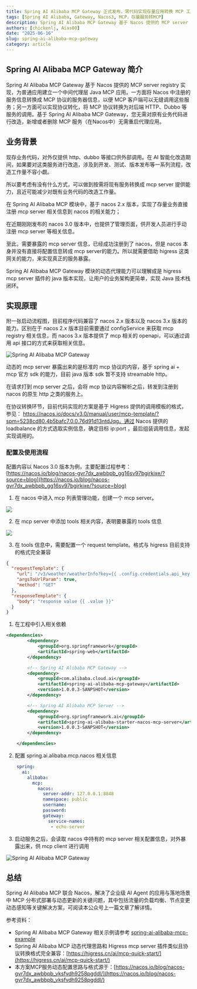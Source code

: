 ```yaml
---
title: Spring AI Alibaba MCP Gateway 正式发布，零代码实现存量应用转换 MCP 工具！
tags: [Spring AI Alibaba, Gateway, Nacos3, MCP，存量服务转MCP]
description: Spring AI Alibaba MCP Gateway 基于 Nacos 提供的 MCP server registry 实现，为普通应用建立一个中间代理层 Java MCP 应用。一方面将 Nacos 中注册的服务信息转换成 MCP 协议的服务器信息，以便 MCP 客户端可以无缝调用这些服务；另一方面可以实现协议转化，将 MCP 协议转换为对后端 HTTP、Dubbo 等服务的调用。
authors: [chickenlj, Aias00]
date: "2025-06-16"
slug: spring-ai-alibaba-mcp-gateway
category: article
---
```


## Spring AI Alibaba MCP Gateway 简介
Spring AI Alibaba MCP Gateway 基于 Nacos 提供的 MCP server registry 实现，为普通应用建立一个中间代理层 Java MCP 应用。一方面将 Nacos 中注册的服务信息转换成 MCP 协议的服务器信息，以便 MCP 客户端可以无缝调用这些服务；另一方面可以实现协议转化，将 MCP 协议转换为对后端 HTTP、Dubbo 等服务的调用。基于 Spring AI Alibaba MCP Gateway，您无需对原有业务代码进行改造，新增或者删除 MCP 服务（在Nacos中）无需重启代理应用。


## 业务背景
现存业务代码，对外仅提供 http、dubbo 等接口供外部调用。在 AI 智能化改造期间，如果要对这类服务进行改造，涉及到开发、测试、版本发布等一系列流程，改造工作量不容小觑。

所以要考虑有没有什么方式，可以做到按需将现有服务转换成 mcp server 提供能力，且近可能减少对既有业务代码的改造工作量。

在 Spring AI Alibaba MCP 模块中，基于 nacos 2.x 版本，实现了存量业务直接注册 mcp server 相关信息到 nacos 的相关能力；

在近期刚刚发布的 nacos 3.0 版本中，也提供了管理页面，供开发人员进行手动注册 mcp server 等相关信息。

至此，需要暴露的 mcp server 信息，已经成功注册到了 nacos，但是 nacos 本身并没有直接将配置信息转成 mcp server的能力。所以就需要借助 higress 这类网关的能力，来实现真正的服务暴露。

Spring AI Alibaba MCP Gateway 模块的动态代理能力可以理解成是 higress mcp server 插件的 java 版本实现，让用户的业务架构更简单，实现 Java 技术栈闭环。

## 实现原理
附一张启动流程图，目前程序代码兼容了 nacos 2.x 版本以及 nacos 3.x 版本的能力。区别在于 nacos 2.x 版本目前需要通过 configService 来获取 mcp registry 相关信息，而 nacos 3.x 版本提供了 mcp 相关的 openapi，可以通过调用 api 接口的方式来获取相关信息。

![Spring AI Alibaba MCP Gateway](/img/blog/mcp-gateway/spring-ai-alibaba-mcp-gateway.png)

动态的 mcp server 暴露出来的是标准的 mcp 协议的内容，基于 spring ai + mcp 官方 sdk 的能力，目前 java 版本 sdk 暂不支持 streamable http。

在请求打到 mcp server 之后，会将 mcp 协议内容解析之后，转发到注册到 nacos 的原生 http 之类的服务上。

在协议转换环节，目前代码实现的方案是基于 Higress 提供的调用模板的格式，参见： https://nacos.io/docs/v3.0/manual/user/mcp-template/?spm=5238cd80.4b5bafc7.0.0.76d91d13ntdJqg。通过 Nacos 提供的 loadbalance 的方式选取实例信息，确定目标 ip:port ，最后组装调用信息，发起实现调用的。

### 配置及使用流程
配置内容以 Nacos 3.0 版本为例，主要配置过程参考： [https://nacos.io/blog/nacos-gvr7dx_awbbpb_gg16sv97bgirkixe/?source=blog](https://nacos.io/blog/nacos-gvr7dx_awbbpb_gg16sv97bgirkixe/?source=blog)

1. 在 nacos 中进入 mcp 列表管理功能，创建一个 mcp server。

![](https://intranetproxy.alipay.com/skylark/lark/0/2025/png/54037/1747986476230-5a84634f-7d75-4745-a425-1b585ff08992.png)

2. 在 mcp server 中添加 tools 相关内容，表明要暴露的 tools 信息

![](https://intranetproxy.alipay.com/skylark/lark/0/2025/png/54037/1747986480357-58081f37-3acf-485a-90cc-69cae9345d59.png)

3. 在 tools 信息中，需要配置一个 request template。格式与 higress 目前支持的格式完全兼容

```json
{
  "requestTemplate": {
    "url": "/v3/weather/weatherInfo?key={{ .config.credentials.api_key.data }}",
    "argsToUrlParam": true,
    "method": "GET"
  },
  "responseTemplate": {
    "body": "response value {{ .value }}"
  }
}
```

1. 在工程中引入相关依赖

```xml
<dependencies>
        <dependency>
            <groupId>org.springframework</groupId>
            <artifactId>spring-web</artifactId>
        </dependency>

        <!-- Spring AI Alibaba MCP Gateway -->
        <dependency>
            <groupId>com.alibaba.cloud.ai</groupId>
            <artifactId>spring-ai-alibaba-mcp-gateway</artifactId>
            <version>1.0.0.3-SANPSHOT</version>
        </dependency>

        <!-- Spring AI Alibaba MCP Server -->
        <dependency>
            <groupId>org.springframework.ai</groupId>
            <artifactId>spring-ai-alibaba-starter-nacos-mcp-server</artifactId>
            <version>1.0.0.3-SANPSHOT</version>
        </dependency>

    </dependencies>

```

2. 配置 spring.ai.alibaba.mcp.nacos 相关信息

```yaml
    spring:
      ai:
        alibaba:
          mcp:
            nacos:
              server-addr: 127.0.0.1:8848
              namespace: public
              username:
              password:
              gateway:
                service-names:
                 - echo-server
```

3. 启动服务之后，会读取 nacos 中持有的 mcp server 相关配置信息，对外暴露出来，供 mcp client 进行调用

![Spring AI Alibaba MCP Gateway](/img/blog/mcp-gateway/mcp-inspector.png)


## 总结
Spring AI Alibaba MCP 联合 Nacos，解决了企业级 AI Agent 的应用与落地场景中 MCP 分布式部署与动态更新的关键问题，其中包括流量的负载均衡、节点变更动态感知等关键解决方案，可阅读本公众号上一篇文章了解详情。


参考资料：

+ Spring AI Alibaba MCP Gateway 相关示例请参考 [spring-ai-alibaba-mcp-example](https://github.com/springaialibaba/spring-ai-alibaba-examples)
+ Spring AI Alibaba MCP 动态代理思路和 Higress mcp server 插件类似且协议转换格式完全兼容：[https://higress.cn/ai/mcp-quick-start/](https://higress.cn/ai/mcp-quick-start/)
+ 本方案MCP服务动态配置思路与格式源于：[https://nacos.io/blog/nacos-gvr7dx_awbbpb_vksfvdh9258pgddl/](https://nacos.io/blog/nacos-gvr7dx_awbbpb_vksfvdh9258pgddl/)
